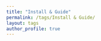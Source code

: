 ```yaml
---
title: "Install & Guide"
permalink: /tags/Install & Guide/
layout: tags
author_profile: true
---
```

